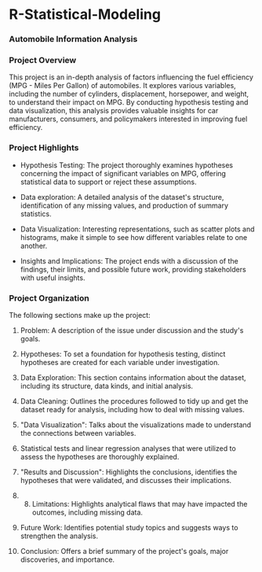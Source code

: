 # R-Statistical-Modeling
### Automobile Information Analysis

### Project Overview
This project is an in-depth analysis of factors influencing the fuel efficiency (MPG - Miles Per Gallon) of automobiles. 
It explores various variables, including the number of cylinders, displacement, horsepower, and weight, to understand their impact on MPG. 
By conducting hypothesis testing and data visualization, this analysis provides valuable insights for car manufacturers, consumers, and policymakers interested in improving fuel efficiency.

### Project Highlights
- Hypothesis Testing: The project thoroughly examines hypotheses concerning the impact of significant variables on MPG, offering statistical data to support or reject these assumptions.

- Data exploration: A detailed analysis of the dataset's structure, identification of any missing values, and production of summary statistics.

- Data Visualization: Interesting representations, such as scatter plots and histograms, make it simple to see how different variables relate to one another.

- Insights and Implications: The project ends with a discussion of the findings, their limits, and possible future work, providing stakeholders with useful insights.


### Project Organization
The following sections make up the project:

1. Problem: A description of the issue under discussion and the study's goals.

2. Hypotheses: To set a foundation for hypothesis testing, distinct hypotheses are created for each variable under investigation.

3. Data Exploration: This section contains information about the dataset, including its structure, data kinds, and initial analysis.

4. Data Cleaning: Outlines the procedures followed to tidy up and get the dataset ready for analysis, including how to deal with missing values.

5. "Data Visualization": Talks about the visualizations made to understand the connections between variables.

6. Statistical tests and linear regression analyses that were utilized to assess the hypotheses are thoroughly explained.

7. "Results and Discussion": Highlights the conclusions, identifies the hypotheses that were validated, and discusses their implications.

8. 8. Limitations: Highlights analytical flaws that may have impacted the outcomes, including missing data.

9. Future Work: Identifies potential study topics and suggests ways to strengthen the analysis.

10. Conclusion: Offers a brief summary of the project's goals, major discoveries, and importance.

